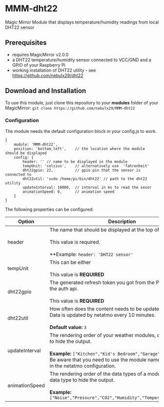 # MMM-dht22
Magic Mirror Module that displays temperature/humidity readings from local DHT22 sensor

## Prerequisites

- requires MagicMirror v2.0.0
- a DHT22 temperature/humidity sensor connected to VCC/GND and a GPIO of your Raspberry Pi
- working installation of DHT22 utility - see https://github.com/nebulx29/dht22


## Download and Installation 

To use this module, just clone this repository to your __modules__ folder of your MagicMirror: `git clone https://github.com/nebulx29/MMM-dht22`


### Configuration

The module needs the default configuration block in your config.js to work.

```
{
	module: 'MMM-dht22',
	position: 'bottom_left',    // the location where the module should be displayed
	config: {
		header: '' // name to be displayed in the module
		tempUnit: 'celsius',    // alternatively use  'fahrenheit'
		dht22gpio: 22,          // gpio pin that the sensor is connected to
		dht22util: 'sudo /home/pi/bin/dht22' // path to the dht22 utility
		updateInterval: 10000,  // interval in ms to read the sesor
		animationSpeed: 0,      // animation speed
	}
}
```

The following properties can be configured:

|Option|Description|
|---|---|
|header|The name that should be displayed at the top of the module<br><br>This value is required.<br><br>**Example: `header: 'DHT22 sensor'`|
|tempUnit|This can be either<br><br>This value is **REQUIRED**|
|dht22gpio|The generated refresh token you got from the POST request to the auth api.<br><br>This value is **REQUIRED**|
|dht22util|How often does the content needs to be updated? (Minutes)<br>Data is updated by netatmo every 10 minutes.<br><br>**Default value:** `3`|
|updateInterval|The rendering order of your weather modules, ommit a module to hide the output.<br><br>**Example:** `["Kitchen","Kid's Bedroom","Garage","Garden"]` <br>Be aware that you need to use the module names that you set in the netatmo configuration.|
|animationSpeed|The rendering order of the data types of a module, ommit a data type to hide the output.<br><br>**Example:** `["Noise","Pressure","CO2","Humidity","Temperature","Rain"]`|
